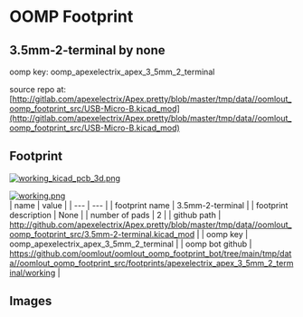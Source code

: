 # OOMP Footprint  
## 3.5mm-2-terminal  by none  
  
oomp key: oomp_apexelectrix_apex_3_5mm_2_terminal  
  
source repo at: [http://gitlab.com/apexelectrix/Apex.pretty/blob/master/tmp/data//oomlout_oomp_footprint_src/USB-Micro-B.kicad_mod](http://gitlab.com/apexelectrix/Apex.pretty/blob/master/tmp/data//oomlout_oomp_footprint_src/USB-Micro-B.kicad_mod)  
## Footprint  
  
[![working_kicad_pcb_3d.png](working_kicad_pcb_3d_600.png)](working_kicad_pcb_3d.png)  
  
[![working.png](working_600.png)](working.png)  
| name | value | 
| --- | --- | 
| footprint name | 3.5mm-2-terminal | 
| footprint description | None | 
| number of pads | 2 | 
| github path | http://github.com/apexelectrix/Apex.pretty/blob/master/tmp/data//oomlout_oomp_footprint_src/3.5mm-2-terminal.kicad_mod | 
| oomp key | oomp_apexelectrix_apex_3_5mm_2_terminal | 
| oomp bot github | https://github.com/oomlout/oomlout_oomp_footprint_bot/tree/main/tmp/data//oomlout_oomp_footprint_src/footprints/apexelectrix_apex_3_5mm_2_terminal/working | 
## Images  

